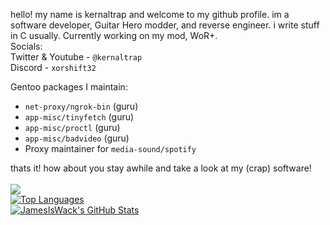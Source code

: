 hello! my name is kernaltrap and welcome to my github profile. im a software developer, Guitar Hero modder, and reverse engineer. i write stuff in C usually. Currently working on my mod, WoR+.<br>
Socials:<br>
Twitter & Youtube - `@kernaltrap`<br>
Discord - `xorshift32`

Gentoo packages I maintain:
  - `net-proxy/ngrok-bin` (guru)
  - `app-misc/tinyfetch` (guru)
  - `app-misc/proctl` (guru)
  - `app-misc/badvideo` (guru)
  - Proxy maintainer for `media-sound/spotify`

thats it! how about you stay awhile and take a look at my (crap) software!<br>
<br>
![](https://komarev.com/ghpvc/?username=kernaltrap8&color=ff69b4)<br>
<a href="https://github.com/kernaltrap8/WoR-Plus">
  <img align="center" src="https://github-readme-stats.vercel.app/api/top-langs/?username=kernaltrap8&hide=cmake&layout=compact&theme=dark" alt="Top Languages" />
</a>
<br>
<a href="https://github.com/kernaltrap8/WoR-Plus">
  <img align="center" src="https://github-readme-stats.vercel.app/api?username=kernaltrap8&hide=prs&show_icons=true&line_height=33&count_private=true&theme=dark" alt="JamesIsWack's GitHub Stats"/>
</a>


